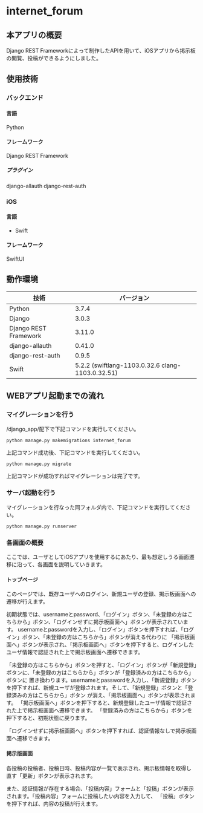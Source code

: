 # internet_forum
## 本アプリの概要
Django REST Frameworkによって制作したAPIを用いて、iOSアプリから掲示板の閲覧、投稿ができるようにしました。

## 使用技術
### バックエンド
#### 言語
Python
#### フレームワーク
Django REST Framework
##### プラグイン
django-allauth
django-rest-auth
### iOS
#### 言語
- Swift
#### フレームワーク
SwiftUI

## 動作環境
| 技術 | バージョン |
| ---- | ---- |
| Python | 3.7.4 |
| Django | 3.0.3 |
| Django REST Framework | 3.11.0 |
| django-allauth | 0.41.0 |
| django-rest-auth | 0.9.5 |
| Swift | 5.2.2 (swiftlang-1103.0.32.6 clang-1103.0.32.51) |

## WEBアプリ起動までの流れ
### マイグレーションを行う
/django_app/配下で下記コマンドを実行してください。
```console
python manage.py makemigrations internet_forum 
```
上記コマンド成功後、下記コマンドを実行してください。
```console
python manage.py migrate
```
上記コマンドが成功すればマイグレーションは完了です。
### サーバ起動を行う
マイグレーションを行なった同フォルダ内で、下記コマンドを実行してください。
```console
python manage.py runserver
```

### 各画面の概要
ここでは、ユーザとしてiOSアプリを使用するにあたり、最も想定しうる画面遷移に沿って、各画面を説明していきます。

#### トップページ
このページでは、既存ユーザへのログイン、新規ユーザの登録、掲示板画面への遷移が行えます。

初期状態では、usernameとpassword、「ログイン」ボタン、「未登録の方はこちらから」ボタン、「ログインせずに掲示板画面へ」ボタンが表示されています。
usernameとpasswordを入力し、「ログイン」ボタンを押下すれば、「ログイン」ボタン、「未登録の方はこちらから」ボタンが消える代わりに
「掲示板画面へ」ボタンが表示され、「掲示板画面へ」ボタンを押下すると、ログインしたユーザ情報で認証された上で掲示板画面へ遷移できます。

「未登録の方はこちらから」ボタンを押すと、「ログイン」ボタンが「新規登録」ボタンに、「未登録の方はこちらから」ボタンが「登録済みの方はこちらから」ボタンに
置き換わります。usernameとpasswordを入力し、「新規登録」ボタンを押下すれば、新規ユーザが登録されます。そして、「新規登録」ボタンと「登録済みの方はこちらから」ボタン
が消え、「掲示板画面へ」ボタンが表示されます。
「掲示板画面へ」ボタンを押下すると、新規登録したユーザ情報で認証された上で掲示板画面へ遷移できます。
「登録済みの方はこちらから」ボタンを押下すると、初期状態に戻ります。

「ログインせずに掲示板画面へ」ボタンを押下すれば、認証情報なしで掲示板画面へ遷移できます。

#### 掲示版画面
各投稿の投稿者、投稿日時、投稿内容が一覧で表示され、掲示板情報を取得し直す「更新」ボタンが表示されます。

また、認証情報が存在する場合、「投稿内容」フォームと「投稿」ボタンが表示されます。「投稿内容」フォームに投稿したい内容を入力して、
「投稿」ボタンを押下すれば、内容の投稿が行えます。

